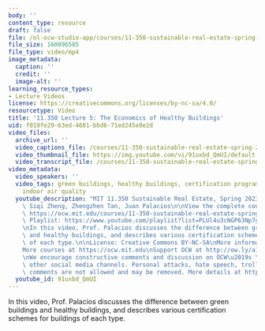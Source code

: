 ```yaml
---
body: ''
content_type: resource
draft: false
file: /ol-ocw-studio-app/courses/11-350-sustainable-real-estate-spring-2023/ocw_11350_lecture05_2023feb23_360p_16_9.mp4
file_size: 160096585
file_type: video/mp4
image_metadata:
  caption: ''
  credit: ''
  image-alt: ''
learning_resource_types:
- Lecture Videos
license: https://creativecommons.org/licenses/by-nc-sa/4.0/
resourcetype: Video
title: '11.350 Lecture 5: The Economics of Healthy Buildings'
uid: f019fe29-63ed-4601-bbd6-71ed245e8e2d
video_files:
  archive_url: ''
  video_captions_file: /courses/11-350-sustainable-real-estate-spring-2023/1g6j_PQn_ehhG8pu-CREEAJee0aYYic9Y_transcript.webvtt
  video_thumbnail_file: https://img.youtube.com/vi/91uxbd_QmUI/default.jpg
  video_transcript_file: /courses/11-350-sustainable-real-estate-spring-2023/1g6j_PQn_ehhG8pu-CREEAJee0aYYic9Y_transcript.pdf
video_metadata:
  video_speakers: ''
  video_tags: green buildings, healthy buildings, certification programs, LEED, BREEAM,
    indoor air quality
  youtube_description: "MIT 11.350 Sustainable Real Estate, Spring 2023\nInstructors:\
    \ Siqi Zheng, Zhengzhen Tan, Juan Palacios\n\nView the complete course (or resource):\
    \ https://ocw.mit.edu/courses/11-350-sustainable-real-estate-spring-2023/\nYouTube\
    \ Playlist: https://www.youtube.com/playlist?list=PLUl4u3cNGP63Np7g0Xtk939LL9OwJ-OuW\n\
    \nIn this video, Prof. Palacios discusses the difference between green buildings\
    \ and healthy buildings, and describes various certification schemes for buildings\
    \ of each type.\n\nLicense: Creative Commons BY-NC-SA\nMore information at https://ocw.mit.edu/terms\n\
    More courses at https://ocw.mit.edu\nSupport OCW at http://ow.ly/a1If50zVRlQ\n\
    \nWe encourage constructive comments and discussion on OCW\u2019s YouTube and\
    \ other social media channels. Personal attacks, hate speech, trolling, and inappropriate\
    \ comments are not allowed and may be removed. More details at https://ocw.mit.edu/comments."
  youtube_id: 91uxbd_QmUI
---
```

In this video, Prof. Palacios discusses the difference between green buildings and healthy buildings, and describes various certification schemes for buildings of each type.